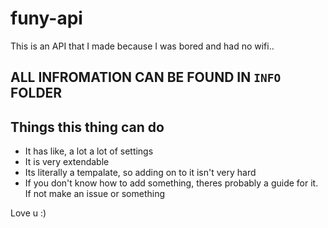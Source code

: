 # funy-api
This is an API that I made because I was bored and had no wifi..

## ALL INFROMATION CAN BE FOUND IN `INFO` FOLDER

## Things this thing can do

- It has like, a lot a lot of settings
- It is very extendable 
- Its literally a tempalate, so adding on to it isn't very hard
- If you don't know how to add something, theres probably a guide for it. If not make an issue or something

Love u :)
